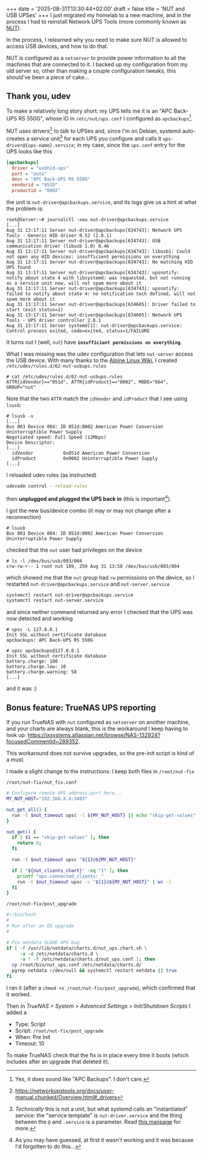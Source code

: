 +++
date = '2025-08-31T13:30:44+02:00'
draft = false
title = 'NUT and USB UPSes'
+++
I just migrated my homelab to a new machine, and in the process I had to reinstall Network UPS Tools (more commonly known as [NUT](https://networkupstools.org/)).

In the process, I relearned why you need to make sure NUT is allowed to access USB devices, and how to do that.

NUT is configured as a `netserver` to provide power information to all the machines that are connected to it. I backed up my configuration from my old server so, other than making a couple configuration tweaks, this should've been a piece of cake...

## Thank you, udev

To make a relatively long story short: my UPS tells me it is an "APC Back-UPS RS 550G", whose ID in `/etc/nut/ups.conf` I configured as `apcbackups`[^confusing].

NUT uses drivers[^whatsadriver] to talk to UPSes and, since I'm on Debian, systemd auto-creates a service unit[^notreallyunits] for each UPS you configure and calls it `ups-driver@{ups-name}.service`; in my case, since the `ups.conf` entry for the UPS looks like this

```ini
[apcbackups]
  driver = "usbhid-ups"
  port = "auto"
  desc = "APC Back-UPS RS 550G"
  vendorid = "051D"
  productid = "0002"
```

the unit is `nut-driver@apcbackups.service`, and its logs give us a hint at what the problem is:

```console
root@Server:~# journalctl -xeu nut-driver@apcbackups.service
[...]
Aug 31 13:17:11 Server nut-driver@apcbackups[634743]: Network UPS Tools - Generic HID driver 0.52 (2.8.1)
Aug 31 13:17:11 Server nut-driver@apcbackups[634743]: USB communication driver (libusb 1.0) 0.46
Aug 31 13:17:11 Server nut-driver@apcbackups[634743]: libusb1: Could not open any HID devices: insufficient permissions on everything
Aug 31 13:17:11 Server nut-driver@apcbackups[634743]: No matching HID UPS found
Aug 31 13:17:11 Server nut-driver@apcbackups[634743]: upsnotify: notify about state 4 with libsystemd: was requested, but not running as a service unit now, will not spam more about it
Aug 31 13:17:11 Server nut-driver@apcbackups[634743]: upsnotify: failed to notify about state 4: no notification tech defined, will not spam more about it
Aug 31 13:17:11 Server nut-driver@apcbackups[634605]: Driver failed to start (exit status=1)
Aug 31 13:17:11 Server nut-driver@apcbackups[634605]: Network UPS Tools - UPS driver controller 2.8.1
Aug 31 13:17:11 Server systemd[1]: nut-driver@apcbackups.service: Control process exited, code=exited, status=1/FAILURE
```

It turns out I (well, `nut`) have **`insufficient permissions on everything`**.

What I was missing was the udev configuration that lets `nut-server` access the USB device. With many thanks to the [Alpine Linux Wiki](https://wiki.alpinelinux.org/wiki/Nut-ups), I created `/etc/udev/rules.d/62-nut-usbups.rules`

```console
# cat /etc/udev/rules.d/62-nut-usbups.rules 
ATTR{idVendor}=="051d", ATTR{idProduct}=="0002", MODE="664", GROUP="nut"
```

Note that the two `ATTR` match the `idVendor` and `idProduct` that I see using `lsusb`:

```console
# lsusb -v
[...]
Bus 003 Device 004: ID 051d:0002 American Power Conversion Uninterruptible Power Supply
Negotiated speed: Full Speed (12Mbps)
Device Descriptor:
[...]
  idVendor           0x051d American Power Conversion
  idProduct          0x0002 Uninterruptible Power Supply
[...]
```

I reloaded udev rules (as instructed)

```bash
udevadm control --reload-rules
```

then  **unplugged and plugged the UPS back in** (this is important[^haveyoutried]).

I got the new bus/device combo (it may or may not change after a reconnection)

```console
# lsusb
Bus 003 Device 004: ID 051d:0002 American Power Conversion Uninterruptible Power Supply
```

checked that the `nut` user had privileges on the device

```console
# ls -l /dev/bus/usb/003/004
crw-rw-r-- 1 root nut 189, 259 Aug 31 13:50 /dev/bus/usb/003/004
```

which showed me that the `nut` group had `rw` permissions on the device, so I restarted `nut-driver@apcbackups.service` and `nut-server.service`

```bash
systemctl restart nut-driver@apcbackups.service
systemctl restart nut-server.service
```

and since neither command returned any error I checked that the UPS was now detected and working

```console
# upsc -L 127.0.0.1
Init SSL without certificate database
apcbackups: APC Back-UPS RS 550G

# upsc apcbackups@127.0.0.1
Init SSL without certificate database
battery.charge: 100
battery.charge.low: 10
battery.charge.warning: 50
[...]
```

and it was :)

## Bonus feature: TrueNAS UPS reporting

If you run TrueNAS with `nut` configured as `netserver` on another machine, and your charts are always blank, this is the workaround I keep having to look up: <https://ixsystems.atlassian.net/browse/NAS-132924?focusedCommentId=289352>.

This workaround does not survive upgrades, so the pre-init script is kind of a must.

I made a slight change to the instructions: I keep both files in `/root/nut-fix`

`/root/nut-fix/nut_fix.conf`

```bash
# Configure remote UPS address:port here...
MY_NUT_HOST="192.168.X.X:3493"

nut_get_all() {
  run -t $nut_timeout upsc -l ${MY_NUT_HOST} || echo "skip-get-values"
}

nut_get() {
  if [ $1 == "skip-get-values" ]; then
    return 0;
  fi

  run -t $nut_timeout upsc "${1}@${MY_NUT_HOST}"

  if [ "${nut_clients_chart}" -eq "1" ]; then
    printf "ups.connected_clients: "
    run -t $nut_timeout upsc -c "${1}@${MY_NUT_HOST}" | wc -l
  fi
}
```

`/root/nut-fix/post_upgrade`

```bash
#!/bin/bash
#
# Run after an OS upgrade
#

# Fix netdata SLAVE UPS bug
if [ -f /usr/lib/netdata/charts.d/nut_ups.chart.sh \
     -a -d /etc/netdata/charts.d \
     -a ! -f /etc/netdata/charts.d/nut_ups.conf ]; then
  cp /root/bin/nut_ups.conf /etc/netdata/charts.d/
  pgrep netdata >/dev/null && systemctl restart netdata || true
fi
```

I ran it (after a `chmod +x /root/nut-fix/post_upgrade`), which confirmed that it worked.

Then in _TrueNAS > System > Advanced Settings > Init/Shutdown Scripts_ I added a

* Type: Script
* Script: `/root/nut-fix/post_upgrade`
* When: Pre Init
* Timeout: 10

To make TrueNAS check that the fix is in place every time it boots (which includes after an upgrade that deleted it).

[^whatsadriver]: <https://networkupstools.org/docs/user-manual.chunked/Overview.html#_drivers>
[^confusing]: Yes, it does sound like "APC Backups". I don't care.
[^haveyoutried]: As you may have guessed, at first it wasn't working and it was because I'd forgotten to do this...
[^notreallyunits]: _Technically_ this is not a unit, but what systemd calls an "instantiated" service: the "service template" is `nut-driver.service` and the thing between the `@` and `.service` is a parameter. Read [this manpage](https://www.freedesktop.org/software/systemd/man/latest/systemd.service.html#Service%20Templates) for more.
